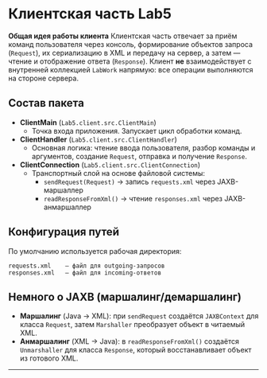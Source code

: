 # Клиентская часть Lab5

**Общая идея работы клиента**
Клиентская часть отвечает за приём команд пользователя через консоль, формирование объектов запроса (`Request`), их сериализацию в XML и передачу на сервер, а затем — чтение и отображение ответа (`Response`). Клиент **не** взаимодействует с внутренней коллекцией `LabWork` напрямую: все операции выполняются на стороне сервера.

## Состав пакета

- **ClientMain** (`Lab5.client.src.ClientMain`)
    - Точка входа приложения. Запускает цикл обработки команд.
- **ClientHandler** (`Lab5.client.src.ClientHandler`)
    - Основная логика: чтение ввода пользователя, разбор команды и аргументов, создание `Request`, отправка и получение `Response`.
- **ClientConnection** (`Lab5.client.src.ClientConnection`)
    - Транспортный слой на основе файловой системы:
        - `sendRequest(Request)` → запись `requests.xml` через JAXB-маршаллер
        - `readResponseFromXml()` → чтение `responses.xml` через JAXB-анмаршаллер

## Конфигурация путей

По умолчанию используется рабочая директория:
```text
requests.xml    – файл для outgoing-запросов
responses.xml   – файл для incoming-ответов
```

## Немного о JAXB (маршалинг/демаршалинг)

- **Маршалинг** (Java → XML): при `sendRequest` создаётся `JAXBContext` для класса `Request`, затем `Marshaller` преобразует объект в читаемый XML.
- **Анмаршалинг** (XML → Java): в `readResponseFromXml()` создаётся `Unmarshaller` для класса `Response`, который восстанавливает объект из готового XML.

---
